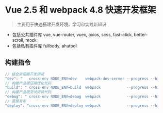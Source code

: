 # Vue 2.5 和 webpack 4.8 快速开发框架

> 主要用于快速搭建开发环境，学习和实践新知识

- 包括公共插件库 vue, vue-router, vuex, axios, scss, fast-click, better-scroll, mock
- 包括私有插件库 fullbody, ahutool

## 构建指令

```js
// 结合浏览器开发调试
"dev": "   cross-env NODE_ENV=dev    webpack-dev-server --progress --hide-modules --open --hot",
// 构建产品级压缩优化代码
"build": " cross-env NODE_ENV=build  webpack            --progress --hide-modules",
// 构建产品级测试调试代码
"debug": " cross-env NODE_ENV=debug  webpack            --progress --hide-modules",
// 直接发布
"deploy": "cross-env NODE_ENV=deploy webpack            --progress --hide-modules"
```
